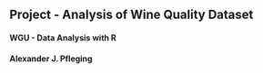 ## Project - Analysis of Wine Quality Dataset

#### WGU - Data Analysis with R
#### Alexander J. Pfleging
